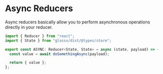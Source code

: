 # Async Reducers

Async reducers basically allow you to perform asynchronous operations directly in your reducer.

```ts
import { Reducer } from "react";
import { State } from "glassx/dist/@types/store";

export const ASYNC: Reducer<State, State> = async (state, payload) => {
  const value = await doSomethingAsync(payload);

  return { value };
};
```
